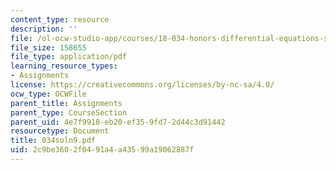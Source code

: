 ```yaml
---
content_type: resource
description: ''
file: /ol-ocw-studio-app/courses/18-034-honors-differential-equations-spring-2004/2c9be3602f0491a4a43599a19062887f_034soln9.pdf
file_size: 158655
file_type: application/pdf
learning_resource_types:
- Assignments
license: https://creativecommons.org/licenses/by-nc-sa/4.0/
ocw_type: OCWFile
parent_title: Assignments
parent_type: CourseSection
parent_uid: 4e7f9918-eb20-ef35-9fd7-2d44c3d91442
resourcetype: Document
title: 034soln9.pdf
uid: 2c9be360-2f04-91a4-a435-99a19062887f
---
```

